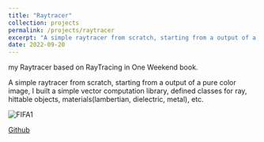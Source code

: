 ```yaml
---
title: "Raytracer"
collection: projects
permalink: /projects/raytracer
excerpt: "A simple raytracer from scratch, starting from a output of a pure color image, I built a simple vector computation library, defined classes for ray, hittable objects, materials(lambertian, dielectric, metal), etc. <br/><img src='/images/Raytracer.png'>"
date: 2022-09-20
---
```

my Raytracer based on RayTracing in One Weekend book.

A simple raytracer from scratch, starting from a output of a pure color image, I built a simple vector computation library, defined classes for ray, hittable objects, materials(lambertian, dielectric, metal), etc. 

![FIFA1](http://jinjinhe2001.github.io/images/Raytracer.png)

[Github](https://github.com/jinjinhe2001/RayTracing-in-OneWeekend)
